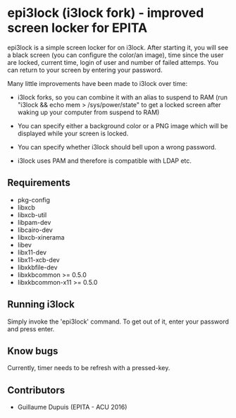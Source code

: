 epi3lock (i3lock fork) - improved screen locker for EPITA
=========================================================
epi3lock is a simple screen locker for on i3lock. After starting it, you will
see a black screen (you can configure the color/an image), time since the user
are locked, current time, login of user and number of failed attemps.
You can return to your screen by entering your password.

Many little improvements have been made to i3lock over time:

- i3lock forks, so you can combine it with an alias to suspend to RAM
  (run "i3lock && echo mem > /sys/power/state" to get a locked screen
   after waking up your computer from suspend to RAM)

- You can specify either a background color or a PNG image which will be
  displayed while your screen is locked.

- You can specify whether i3lock should bell upon a wrong password.

- i3lock uses PAM and therefore is compatible with LDAP etc.

Requirements
------------
- pkg-config
- libxcb
- libxcb-util
- libpam-dev
- libcairo-dev
- libxcb-xinerama
- libev
- libx11-dev
- libx11-xcb-dev
- libxkbfile-dev
- libxkbcommon >= 0.5.0
- libxkbcommon-x11 >= 0.5.0

Running i3lock
-------------
Simply invoke the 'epi3lock' command. To get out of it, enter your password and
press enter.

Know bugs
---------
Currently, timer needs to be refresh with a pressed-key.

Contributors
------------
- Guillaume Dupuis (EPITA - ACU 2016)

